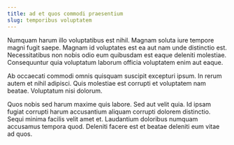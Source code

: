 ```yaml
---
title: ad et quos commodi praesentium
slug: temporibus voluptatem
---
```


Numquam harum illo voluptatibus est nihil. Magnam soluta iure tempore magni fugit saepe. Magnam id voluptates est ea aut nam unde distinctio est. Necessitatibus non nobis odio eum quibusdam est eaque deleniti molestiae. Consequuntur quia voluptatum laborum officia voluptatem enim aut eaque.

Ab occaecati commodi omnis quisquam suscipit excepturi ipsum. In rerum autem et nihil adipisci. Quis molestiae est corrupti et voluptatem nam beatae. Voluptatum nisi dolorum.

Quos nobis sed harum maxime quis labore. Sed aut velit quia. Id ipsam fugiat corrupti harum accusantium aliquam corrupti dolorem distinctio. Sequi minima facilis velit amet et. Laudantium doloribus numquam accusamus tempora quod. Deleniti facere est et beatae deleniti eum vitae ad quos.
